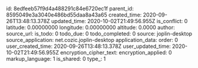 

id: 8edfeeb57f9d4a488291c84e6720ec1f
parent_id: 8595049e3a3040e486bd55daa8a43a65
created_time: 2020-09-26T13:48:13.378Z
updated_time: 2020-10-02T21:49:56.955Z
is_conflict: 0
latitude: 0.00000000
longitude: 0.00000000
altitude: 0.0000
author: 
source_url: 
is_todo: 0
todo_due: 0
todo_completed: 0
source: joplin-desktop
source_application: net.cozic.joplin-desktop
application_data: 
order: 0
user_created_time: 2020-09-26T13:48:13.378Z
user_updated_time: 2020-10-02T21:49:56.955Z
encryption_cipher_text: 
encryption_applied: 0
markup_language: 1
is_shared: 0
type_: 1